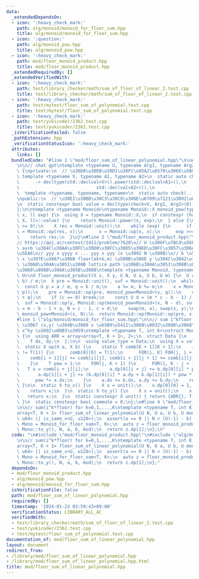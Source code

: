 ```yaml
---
data:
  _extendedDependsOn:
  - icon: ':heavy_check_mark:'
    path: alg/monoid/monoid_for_floor_sum.hpp
    title: alg/monoid/monoid_for_floor_sum.hpp
  - icon: ':question:'
    path: alg/monoid_pow.hpp
    title: alg/monoid_pow.hpp
  - icon: ':heavy_check_mark:'
    path: mod/floor_monoid_product.hpp
    title: mod/floor_monoid_product.hpp
  _extendedRequiredBy: []
  _extendedVerifiedWith:
  - icon: ':heavy_check_mark:'
    path: test/library_checker/math/sum_of_floor_of_linear_2.test.cpp
    title: test/library_checker/math/sum_of_floor_of_linear_2.test.cpp
  - icon: ':heavy_check_mark:'
    path: test/mytest/floor_sum_of_polynomial.test.cpp
    title: test/mytest/floor_sum_of_polynomial.test.cpp
  - icon: ':heavy_check_mark:'
    path: test/yukicoder/2362.test.cpp
    title: test/yukicoder/2362.test.cpp
  _isVerificationFailed: false
  _pathExtension: hpp
  _verificationStatusIcon: ':heavy_check_mark:'
  attributes:
    links: []
  bundledCode: "#line 1 \"mod/floor_sum_of_linear_polynomial.hpp\"\n\n#line 2 \"alg/monoid_pow.hpp\"\
    \n\n// chat gpt\ntemplate <typename U, typename Arg1, typename Arg2>\nstruct has_power_method\
    \ {\nprivate:\n  // \u30D8\u30EB\u30D1\u30FC\u95A2\u6570\u306E\u5B9F\u88C5\n \
    \ template <typename V, typename A1, typename A2>\n  static auto check(int)\n\
    \      -> decltype(std::declval<V>().power(std::declval<A1>(),\n             \
    \                             std::declval<A2>()),\n                  std::true_type{});\n\
    \  template <typename, typename, typename>\n  static auto check(...) -> std::false_type;\n\
    \npublic:\n  // \u30E1\u30BD\u30C3\u30C9\u306E\u6709\u7121\u3092\u8868\u3059\u578B\
    \n  static constexpr bool value = decltype(check<U, Arg1, Arg2>(0))::value;\n\
    };\n\ntemplate <typename Monoid>\ntypename Monoid::X monoid_pow(typename Monoid::X\
    \ x, ll exp) {\n  using X = typename Monoid::X;\n  if constexpr (has_power_method<Monoid,\
    \ X, ll>::value) {\n    return Monoid::power(x, exp);\n  } else {\n    assert(exp\
    \ >= 0);\n    X res = Monoid::unit();\n    while (exp) {\n      if (exp & 1) res\
    \ = Monoid::op(res, x);\n      x = Monoid::op(x, x);\n      exp >>= 1;\n    }\n\
    \    return res;\n  }\n}\n#line 2 \"mod/floor_monoid_product.hpp\"\n\n// https://yukicoder.me/submissions/883884\n\
    // https://qoj.ac/contest/1411/problem/7620\n// U \u306F\u7BC4\u56F2\u5185\u3067\
    \ ax+b \u304C\u30AA\u30FC\u30D0\u30FC\u30D5\u30ED\u30FC\u3057\u306A\u3044\u7A0B\
    \u5EA6\n// yyy x yyyy x ... yyy x yyy (x \u3092 N \u500B)\n// k \u500B\u76EE\u306E\
    \ x \u307E\u3067\u306B floor(ak+b,m) \u500B\u306E y \u304C\u3042\u308B\n// my<=ax+b\
    \ \u306B\u304A\u3051\u308B lattice path \u306B\u304A\u3051\u308B\u8FBA\u306E\u5217\
    \u3068\u898B\u306A\u305B\u308B\ntemplate <typename Monoid, typename X, typename\
    \ U>\nX floor_monoid_product(X x, X y, U N, U a, U b, U m) {\n  U c = (a * N +\
    \ b) / m;\n  X pre = Monoid::unit(), suf = Monoid::unit();\n  while (1) {\n  \
    \  const U p = a / m, q = b / m;\n    a %= m, b %= m;\n    x = Monoid::op(x, monoid_pow<Monoid>(y,\
    \ p));\n    pre = Monoid::op(pre, monoid_pow<Monoid>(y, q));\n    c -= (p * N\
    \ + q);\n    if (c == 0) break;\n    const U d = (m * c - b - 1) / a + 1;\n  \
    \  suf = Monoid::op(y, Monoid::op(monoid_pow<Monoid>(x, N - d), suf));\n    b\
    \ = m - b - 1 + a, N = c - 1, c = d;\n    swap(m, a), swap(x, y);\n  }\n  x =\
    \ monoid_pow<Monoid>(x, N);\n  return Monoid::op(Monoid::op(pre, x), suf);\n}\n\
    #line 1 \"alg/monoid/monoid_for_floor_sum.hpp\"\n\n// sum i^kfloor: floor path\
    \ \u3067 (x,y) \u304B\u3089 x \u65B9\u5411\u306B\u9032\u3080\u3068\u304D\u306B\
    \ x^ky \u3092\u8DB3\u3059\ntemplate <typename T, int K>\nstruct Monoid_for_floor_sum\
    \ {\n  using ARR = array<array<T, K + 1>, 2>;\n  struct Data {\n    ARR dp;\n\
    \    T dx, dy;\n  };\n\n  using value_type = Data;\n  using X = value_type;\n\
    \  static X op(X a, X b) {\n    static T comb[K + 1][K + 1];\n    if (comb[0][0]\
    \ != T(1)) {\n      comb[0][0] = T(1);\n      FOR(i, K) FOR(j, i + 1) {\n    \
    \    comb[i + 1][j] += comb[i][j], comb[i + 1][j + 1] += comb[i][j];\n      }\n\
    \    }\n    T pow = 1;\n    FOR(j, K + 1) {\n      FOR(i, K - j + 1) {\n     \
    \   T x = comb[i + j][i];\n        a.dp[0][i + j] += b.dp[0][i] * pow * x;\n \
    \       a.dp[1][i + j] += (b.dp[0][i] * a.dy + b.dp[1][i]) * pow * x;\n      }\n\
    \      pow *= a.dx;\n    }\n    a.dx += b.dx, a.dy += b.dy;\n    return a;\n \
    \ }\n\n  static X to_x() {\n    X x = unit();\n    x.dp[0][0] = 1, x.dx = 1;\n\
    \    return x;\n  }\n  static X to_y() {\n    X x = unit();\n    x.dy = 1;\n \
    \   return x;\n  }\n  static constexpr X unit() { return {ARR{}, T(0), T(0)};\
    \ }\n  static constexpr bool commute = 0;\n};\n#line 4 \"mod/floor_sum_of_linear_polynomial.hpp\"\
    \n\n// sum(i^k*floor) for k=0,1,...,K\ntemplate <typename T, int K, typename U>\n\
    array<T, K + 1> floor_sum_of_linear_polynomial(U N, U a, U b, U mod) {\n  static_assert(is_same_v<U,\
    \ u64> || is_same_v<U, u128>);\n  assert(a == 0 || N < (U(-1) - b) / a);\n  using\
    \ Mono = Monoid_for_floor_sum<T, K>;\n  auto z = floor_monoid_product<Mono>(Mono::to_x(),\
    \ Mono::to_y(), N, a, b, mod);\n  return z.dp[1];\n};\n"
  code: "\n#include \"mod/floor_monoid_product.hpp\"\n#include \"alg/monoid/monoid_for_floor_sum.hpp\"\
    \n\n// sum(i^k*floor) for k=0,1,...,K\ntemplate <typename T, int K, typename U>\n\
    array<T, K + 1> floor_sum_of_linear_polynomial(U N, U a, U b, U mod) {\n  static_assert(is_same_v<U,\
    \ u64> || is_same_v<U, u128>);\n  assert(a == 0 || N < (U(-1) - b) / a);\n  using\
    \ Mono = Monoid_for_floor_sum<T, K>;\n  auto z = floor_monoid_product<Mono>(Mono::to_x(),\
    \ Mono::to_y(), N, a, b, mod);\n  return z.dp[1];\n};"
  dependsOn:
  - mod/floor_monoid_product.hpp
  - alg/monoid_pow.hpp
  - alg/monoid/monoid_for_floor_sum.hpp
  isVerificationFile: false
  path: mod/floor_sum_of_linear_polynomial.hpp
  requiredBy: []
  timestamp: '2024-01-23 03:59:43+09:00'
  verificationStatus: LIBRARY_ALL_AC
  verifiedWith:
  - test/library_checker/math/sum_of_floor_of_linear_2.test.cpp
  - test/yukicoder/2362.test.cpp
  - test/mytest/floor_sum_of_polynomial.test.cpp
documentation_of: mod/floor_sum_of_linear_polynomial.hpp
layout: document
redirect_from:
- /library/mod/floor_sum_of_linear_polynomial.hpp
- /library/mod/floor_sum_of_linear_polynomial.hpp.html
title: mod/floor_sum_of_linear_polynomial.hpp
---
```


